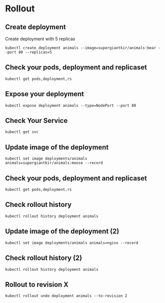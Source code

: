 # Rollout

## Create deployment
Create deployment with 5 replicas

```
kubectl create deployment animals --image=supergiantkir/animals:bear --port 80 --replicas=5
```


## Check your pods, deployment and replicaset

```
kubectl get pods,deployment,rs
```

## Expose your deployment

```
kubectl expose deployment animals --type=NodePort --port 80
```

## Check Your Service

```
kubectl get svc
```

## Update image of the deployment

```
kubectl set image deployments/animals animals=supergiantkir/animals:moose --record
```

## Check your pods, deployment and replicaset

```
kubectl get pods,deployment,rs
```


## Check rollout history

```
kubectl rollout history deployment animals 

```

## Update image of the deployment (2)

```
kubectl set image deployments/animals animals=nginx --record
```

## Check rollout history (2)

```
kubectl rollout history deployment animals 
```


## Rollout to revision X

```
kubectl rollout undo deployment animals --to-revision 2
```
